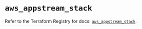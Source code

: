 # `aws_appstream_stack`

Refer to the Terraform Registry for docs: [`aws_appstream_stack`](https://registry.terraform.io/providers/hashicorp/aws/5.39.0/docs/resources/appstream_stack).
